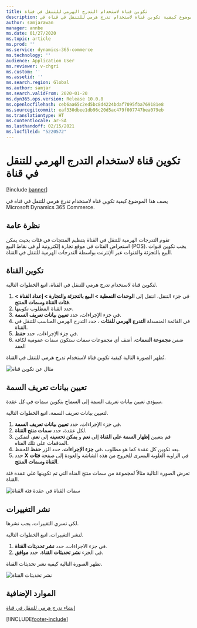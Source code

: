 ```yaml
---
title: تكوين قناة لاستخدام التدرج الهرمي للتنقل في قناة
description: يصف هذا الموضوع كيفية تكوين قناة لاستخدام تدرج هرمي للتنقل في قناة في Microsoft Dynamics 365 Commerce.
author: samjarawan
manager: annbe
ms.date: 01/27/2020
ms.topic: article
ms.prod: ''
ms.service: dynamics-365-commerce
ms.technology: ''
audience: Application User
ms.reviewer: v-chgri
ms.custom: ''
ms.assetid: ''
ms.search.region: Global
ms.author: samjar
ms.search.validFrom: 2020-01-20
ms.dyn365.ops.version: Release 10.0.8
ms.openlocfilehash: ceb6aa65c2ed5bc8d4224bdaf7095fba769181e8
ms.sourcegitcommit: eaf330dbee1db96c20d5ac479f007747bea079eb
ms.translationtype: HT
ms.contentlocale: ar-SA
ms.lasthandoff: 02/15/2021
ms.locfileid: "5220572"
---
```

# <a name="configure-a-channel-to-use-a-channel-navigation-hierarchy"></a>تكوين قناة لاستخدام التدرج الهرمي للتنقل في قناة


[!include [banner](includes/banner.md)]

يصف هذا الموضوع كيفية تكوين قناة لاستخدام تدرج هرمي للتنقل في قناة في Microsoft Dynamics 365 Commerce.

## <a name="overview"></a>نظرة عامة

تقوم التدرجات الهرمية للتنقل في القناة بتنظيم المنتجات في فئات بحيث يمكن استعراض الفئات في موقع تجارة إلكترونية أو في نقاط البيع (POS). يجب تكوين قنوات البيع بالتجزئة والقنوات عبر الإنترنت بواسطة التدرجات الهرمية للتنقل في القناة.

## <a name="configure-the-channel"></a>تكوين القناة

لتكوين قناة لاستخدام تدرج هرمي للتنقل في القناة، اتبع الخطوات التالية.

1. في جزء التنقل، انتقل إلى **الوحدات النمطية \> البيع بالتجزئة والتجارة \> إعداد القناة \> فئات القناة وسمات المنتج‬**.
1. حدد القناة المطلوب تكوينها.
1. في جزء الإجراءات، حدد **تعيين بيانات تعريف السمة**.
1. في القائمة المنسدلة **التدرج الهرمي للفئات** ، حدد التدرج الهرمي المناسب للتنقل في القناة‬.
1. في جزء الإجراءات، حدد **حفظ**.
1. ضمن **مجموعة السمات**، أضف أي مجموعات سمات ستكون سمات عمومية لكافة العقد

تُظهر الصورة التالية كيفية تكوين قناة لاستخدام تدرج هرمي للتنقل في القناة.

![مثال عن تكوين قناة](media/configure-channel-hierarchy-1.png)

## <a name="set-attribute-metadata"></a>تعيين بيانات تعريف السمة

سيؤدي تعيين بيانات تعريف السمة إلى السماح بتكوين سمات في كل عقدة.

لتعيين بيانات تعريف السمة، اتبع الخطوات التالية.

1. في جزء الإجراءات، حدد **تعيين بيانات تعريف السمة**.
1. لكل عقدة، حدد **سمات منتج القناة‬**.
1. قم بتعيين **إظهار السمة على القناة** إلى **نعم** و **يمكن تحسينه‬** إلى **نعم**، لتمكين المدققات على تلك القناة.
1. بعد تكوين كل عقدة كما هو مطلوب ،في **جزء الإجراءات**، حدد الزر **حفظ** للحفظ.
1. حدد **X** في الزاوية العلوية اليسرى للخروج من هذه الشاشة والعودة إلى صفحة **فئات القناة وسمات المنتج‬**.

تعرض الصورة التالية مثالاً لمجموعة من سمات منتج القناة التي تم تكوينها علي عقدة فئة القناة.

![سمات القناة في عقدة فئة القناة](media/configure-channel-hierarchy-2.png)

## <a name="publish-changes"></a>نشر التغييرات

لكي تسري التغييرات، يجب نشرها.

لنشر التغييرات، اتبع الخطوات التالية.

1. في جزء الاجراءات، حدد **نشر تحديثات القناة**.
1. في الجزء **نشر تحديثات القناة**، حدد **موافق**.

تظهر الصورة التالية كيفية نشر تحديثات القناة.

![نشر تحديثات القناة](media/configure-channel-hierarchy-3.png)

## <a name="additional-resources"></a>الموارد الإضافية

[إنشاء تدرج هرمي للتنقل في قناة](create-channel-hierarchy.md)




[!INCLUDE[footer-include](../includes/footer-banner.md)]